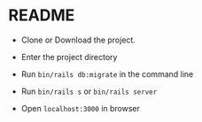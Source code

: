 # README

* Clone or Download the project.

* Enter the project directory

* Run `bin/rails db:migrate` in the command line

* Run `bin/rails s` or `bin/rails server`

* Open `localhost:3000` in browser